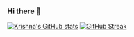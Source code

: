 ### Hi there 👋

[![Krishna's GitHub stats](https://github-readme-stats.vercel.app/api?username=krishnapk7&count_private=true)](https://github.com/anuraghazra/github-readme-stats)
[![GitHub Streak](https://streak-stats.demolab.com/?user=krishnapk7)](https://git.io/streak-stats)

<!--
**krishnapk7/krishnapk7** is a ✨ _special_ ✨ repository because its `README.md` (this file) appears on your GitHub profile.

Here are some ideas to get you started:

- 🔭 I’m currently working on ...
- 🌱 I’m currently learning ...
- 👯 I’m looking to collaborate on ...
- 🤔 I’m looking for help with ...
- 💬 Ask me about ...
- 📫 How to reach me: ...
- 😄 Pronouns: ...
- ⚡ Fun fact: ...
-->
